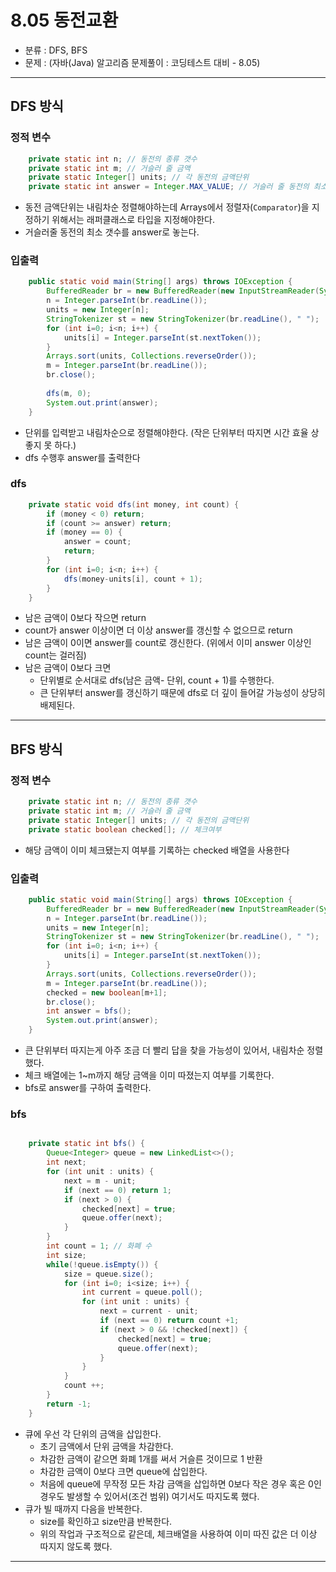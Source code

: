 # 8.05 동전교환
- 분류 : DFS, BFS
- 문제 : (자바(Java) 알고리즘 문제풀이 : 코딩테스트 대비 - 8.05)

---

## DFS 방식

### 정적 변수
```java
    private static int n; // 동전의 종류 갯수
    private static int m; // 거슬러 줄 금액
    private static Integer[] units; // 각 동전의 금액단위
    private static int answer = Integer.MAX_VALUE; // 거슬러 줄 동전의 최소 갯수
```
- 동전 금액단위는 내림차순 정렬해야하는데 Arrays에서 정렬자(`Comparator`)을 지정하기 위해서는 래퍼클래스로 타입을 지정해야한다.
- 거슬러줄 동전의 최소 갯수를 answer로 놓는다.

### 입출력
```java
    public static void main(String[] args) throws IOException {
        BufferedReader br = new BufferedReader(new InputStreamReader(System.in));
        n = Integer.parseInt(br.readLine());
        units = new Integer[n];
        StringTokenizer st = new StringTokenizer(br.readLine(), " ");
        for (int i=0; i<n; i++) {
            units[i] = Integer.parseInt(st.nextToken());
        }
        Arrays.sort(units, Collections.reverseOrder());
        m = Integer.parseInt(br.readLine());
        br.close();
        
        dfs(m, 0);
        System.out.print(answer);
    }
```
- 단위를 입력받고 내림차순으로 정렬해야한다. (작은 단위부터 따지면 시간 효율 상 좋지 못 하다.)
- dfs 수행후 answer를 출력한다

### dfs
```java
    private static void dfs(int money, int count) {
        if (money < 0) return;
        if (count >= answer) return;
        if (money == 0) {
            answer = count;
            return;
        }
        for (int i=0; i<n; i++) {
            dfs(money-units[i], count + 1);
        }
    }
```
- 남은 금액이 0보다 작으면 return
- count가 answer 이상이면 더 이상 answer를 갱신할 수 없으므로 return
- 남은 금액이 0이면 answer를 count로 갱신한다. (위에서 이미 answer 이상인 count는 걸러짐)
- 남은 금액이 0보다 크면
  - 단위별로 순서대로 dfs(남은 금액- 단위, count + 1)를 수행한다.
  - 큰 단위부터 answer를 갱신하기 때문에 dfs로 더 깊이 들어갈 가능성이 상당히 배제된다.

---

## BFS 방식

### 정적 변수
```java
    private static int n; // 동전의 종류 갯수
    private static int m; // 거슬러 줄 금액
    private static Integer[] units; // 각 동전의 금액단위
    private static boolean checked[]; // 체크여부
```
- 해당 금액이 이미 체크됐는지 여부를 기록하는 checked 배열을 사용한다

### 입출력
```java
    public static void main(String[] args) throws IOException {
        BufferedReader br = new BufferedReader(new InputStreamReader(System.in));
        n = Integer.parseInt(br.readLine());
        units = new Integer[n];
        StringTokenizer st = new StringTokenizer(br.readLine(), " ");
        for (int i=0; i<n; i++) {
            units[i] = Integer.parseInt(st.nextToken());
        }
        Arrays.sort(units, Collections.reverseOrder());
        m = Integer.parseInt(br.readLine());
        checked = new boolean[m+1];
        br.close();
        int answer = bfs();
        System.out.print(answer);
    }
```
- 큰 단위부터 따지는게 아주 조금 더 빨리 답을 찾을 가능성이 있어서, 내림차순 정렬했다.
- 체크 배열에는 1~m까지 해당 금액을 이미 따졌는지 여부를 기록한다.
- bfs로 answer를 구하여 출력한다.

### bfs
```java

    private static int bfs() {
        Queue<Integer> queue = new LinkedList<>();
        int next;
        for (int unit : units) {
            next = m - unit;
            if (next == 0) return 1;
            if (next > 0) {
                checked[next] = true;
                queue.offer(next);
            }
        }
        int count = 1; // 화폐 수
        int size;
        while(!queue.isEmpty()) {
            size = queue.size();
            for (int i=0; i<size; i++) {
                int current = queue.poll();
                for (int unit : units) {
                    next = current - unit;
                    if (next == 0) return count +1;
                    if (next > 0 && !checked[next]) {
                        checked[next] = true;
                        queue.offer(next);
                    }
                }
            }
            count ++;
        }
        return -1;
    }
```
- 큐에 우선 각 단위의 금액을 삽입한다.
  - 초기 금액에서 단위 금액을 차감한다.
  - 차감한 금액이 같으면 화폐 1개를 써서 거슬른 것이므로 1 반환
  - 차감한 금액이 0보다 크면 queue에 삽입한다.
  - 처음에 queue에 무작정 모든 차감 금액을 삽입하면 0보다 작은 경우 혹은 0인 경우도 발생할 수 있어서(조건 범위) 여기서도 따지도록 했다.
- 큐가 빌 때까지 다음을 반복한다.
  - size를 확인하고 size만큼 반복한다.
  - 위의 작업과 구조적으로 같은데, 체크배열을 사용하여 이미 따진 값은 더 이상 따지지 않도록 했다.

---

